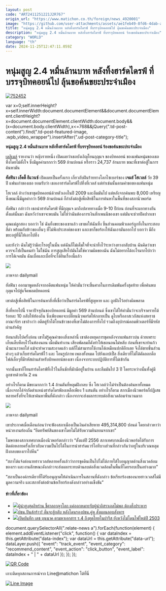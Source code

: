 ```yaml
---
layout: post
code: "ART2411251221J2R767"
origin_url: "https://www.matichon.co.th/foreign/news_4920001"
image: "https://github.com/user-attachments/assets/ae1feb49-8fd6-4dab-ad0c-cf2ed650a188"
title: "หนุ่มสูญ 2.4 หมื่นล้านบาท หลังทิ้งฮาร์ดไดรฟ์ ที่บรรจุบิทคอยน์ไป ลุ้นขอค้นขยะประจำเมือง"
description: "หนุ่มสูญ 2.4 หมื่นล้านบาท หลังทิ้งฮาร์ดไดรฟ์ ที่บรรจุบิทคอยน์ ร้องขอค้นขยะประจำเมือง"
category: "WORLD"
language: "th"
date: 2024-11-25T12:47:11.059Z
---
```


# หนุ่มสูญ 2.4 หมื่นล้านบาท หลังทิ้งฮาร์ดไดรฟ์ ที่บรรจุบิทคอยน์ไป ลุ้นขอค้นขยะประจำเมือง

[![](https://www.matichon.co.th/wp-content/uploads/2024/11/752452.jpg "752452")](https://www.matichon.co.th/wp-content/uploads/2024/11/752452.jpg)

var x=0;self.innerHeight?x=self.innerWidth:document.documentElement&&document.documentElement.clientHeight?x=document.documentElement.clientWidth:document.body&&(x=document.body.clientWidth),x<=768&&jQuery(".td-post-content").find(".td-post-featured-image, .wpb\_video\_wrapper").insertAfter(".ud-post-category-title");

**หนุ่มสูญ 2.4 หมื่นล้านบาท หลังทิ้งฮาร์ดไดรฟ์ ที่บรรจุบิทคอยน์ ร้องขอค้นขยะประจำเมือง**

[เดลิเมล์](https://www.dailymail.co.uk/news/article-14117759/threw-away-569million-Bitcoin-fortune-council-tip.html) รายงานว่า หญิงรายหนึ่ง เปิดเผยว่าเธอบังเอิญโยนกุญแจ ของบิทคอยน์ ของแฟนหนุ่มของเธอทิ้งโดยไม่ตั้งใจ ซึ่งมีมูลค่ามากกว่า 569 ล้านปอนด์ หรือราว 24,737 ล้านบาท ขณะที่เขาต่อสู้ในการค้นหามัน

**ฮัลฟินา เอ็ดดี้ อีแวนซ์** เปิดเผยเป็นครั้งแรก เกี่ยวกับฝันร้ายทางโลกไซเบอร์ของ **เจมส์ โฮเวลล์** วัย 39 ปี แฟนเก่าของเธอ ยอมรับว่า เธอเอาฮาร์ดไดรฟ์ไปทิ้งที่เวลส์ แต่ทำเช่นนั้นตามคำขอของแฟนหนุ่ม

โฮเวลล์ อ้างว่าเขาขุดบิทคอยน์ด้วยตัวเองในปี 2009 และลืมมันไป แต่หลังจากค้นพบ 8,000 เหรียญ ซึ่งขณะนี้มีมูลค่ากว่า 569 ล้านปอนด์ ก็กำลังต่อสู้เพื่อสิทธิในการค้นหาในพื้นที่ของสภานิวพอร์ต

ฮัลฟินา กล่าวว่า เธอนำฮาร์ดไดรฟ์ ที่มีกุญแจ มาถึงปลายทางเมื่อ 9-10 ปีก่อน ก่อนที่จะแยกทางกันตั้งแต่นั้นมา ฉันหวังว่าเขาจะพบมัน ไม่ใช่ว่าฉันต้องการเงินสักเพนนีของเขา แต่มันจะช่วยปิดปากเขา

คุณแม่ลูกสอง บอกว่า ใช่ ฉันทิ้งขยะของเขาแล้ว เขาขอให้ฉันทิ้ง ชิ้นส่วนคอมพิวเตอร์ถูกทิ้งในกระสอบสีดำ พร้อมกับข้าวของอื่นๆ ที่ไม่พึงประสงค์ของเขา และเขาก็ขอร้องให้ฉันเอามันออกไป บอกว่า มีถึงขยะอยู่ที่นี่ให้เอาไปทิ้ง

และยังว่า ฉันไม่รู้ว่ามีอะไรอยู่ในนั้น แต่ฉันก็ไม่เต็มใจที่จะนำทิ้งไว้ระหว่างทางกลับบ้าน ฉันคิดว่าเขาควรจะไปเป็นคนทำ ไม่ใช่ฉัน การสูญเสียไปมันไม่ใช่ความผิดของฉัน ฉันไม่อยากได้อะไรมากไปกว่าการได้เจอมัน ฉันเบื่อและเบื่อที่จะได้ยินเรื่องนี้แล้ว

![](https://www.matichon.co.th/wp-content/uploads/2024/11/1732536344103.jpg)

ภาพจาก dailymail

ฮัลฟินา ออกมาพูดหลังจากอดีตแฟนหนุ่ม ให้คำมั่นว่าจะขึ้นศาลในการเดิมพันครั้งสุดท้าย เพื่อค้นพบกุญแจไปสู่แจ็คพอตบิทคอยน์

เขาต่อสู้เพื่อสิทธิในการค้นหาสิ่งที่เชื่อว่าเป็นฮาร์ดไดรฟ์ที่สูญหาย และ ถูกฝังไว้อย่างผิดพลาด

สิ่งที่หายไปนี้ ราคาปัจจุบันของบิทคอยน์ มีมูลค่า 569 ล้านปอนด์ ซึ่งเขาได้ให้คำมั่นว่าจะบริจาครายได้ร้อยละ 10 กลับให้ท้องถิ่น ซึ่งเพียงพอจะเปลี่ยนนิวพอร์ตให้กลายเป็น ดูไบหรือลาสเวกัสแห่งสหราชอาณาจักร เขาอ้างว่า อดีตคู่รักได้โยนข้าวของที่เขาไม่ต้องการทิ้งไป รวมถึงอุปกรณ์คอมพิวเตอร์ที่มีรหัสผ่านสำคัญ

ย้อนกลับไปครั้งก่อน เขาไม่รู้คุณค่าของสิ่งเหล่านี้ เขาต้องหยุดการขุดหลังจากแฟนสาวบ่น ด้วยเพราะเก็บแล็บท็อบไว้ในห้องนอน เมื่อมันทำงาน เสียงพัดลมก็ดังทำให้เธอนอนไม่หลับ ก่อนที่เขาจะทำแก้วน้ำมะนาวหกใส่ แม้จะทำความสะอาดแล้ว แต่ก็ไม่สามารถใช้งานได้เหมือนปกติอีกเลย จึงได้ขายชิ้นส่วนต่างๆ แล้วเก็บฮาร์ดไดรฟ์ไว้ และ โอนรูปภาพ เพลงทั้งหมด ไปยังแอปเปิ้ล สิ่งเดียวที่ไม่ได้คัดลอกคือ ไฟล์เล็กๆที่มีรหัสผ่านสำหรับบิทคอยน์ของเขา เนื่องจากระบบปฏิบัติการที่ไม่เข้ากัน

จากนั้นเขาก็โยนฮาร์ดไดรฟ์ทิ้งไว้ในลิ้นชักที่มักมีอยู่ในบ้าน และลืมมันไป 3 ปี โดยระหว่างนั้นทั้งคู่มีลูกชายด้วยกัน 2 คน

อย่างไรก็ตาม มีขยะมากกว่า 1.4 ล้านตันที่หลุมฝังกลบ ซึ่ง โฮเวลล์ว่าไม่จำเป็นต้องค้นหาทั้งหมด เนื่องจากได้จำกัดตำแหน่งฮาร์ดไดรฟ์ลงเหลือเพียง 1 แสนตัน อย่างไรก็ตาม สภาเมืองนิวพอร์ตก็ปฏิเสธหลายครั้งที่จะให้เขาค้นหาพื้นที่ดังกล่าว เนื่องจากจะส่งผลกระทบต่อสิ่งแวดล้อมจำนวนมาก

![](https://www.matichon.co.th/wp-content/uploads/2024/11/1732536364823.jpg)

ภาพจาก dailymail

เขาประกาศเมื่อเดือนก่อนว่าจะฟ้องสภาเมืองเป็นเงินค่าเสียหาย 495,314,800 ปอนด์ โดยกล่าวหาว่าหน่วยงานท้องถิ่น “ยึดทรัพย์สินของเขาโดยไม่ได้รับความยินยอมจากเขา”

โฆษกของสภาเทศบาลเมืองนิวพอร์ตกล่าวว่า “ตั้งแต่ปี 2556 สภาเทศบาลเมืองนิวพอร์ตได้รับการติดต่อหลายครั้งเกี่ยวกับความเป็นไปได้ในการนำฮาร์ดแวร์ไอทีบางส่วนที่กล่าวกันว่าอยู่ในบริเวณหลุมฝังกลบของเราไปคืน”

“สภาได้แจ้งต่อนายฮาวเวลส์หลายครั้งแล้วว่าการขุดดินเป็นไปไม่ได้ภายใต้ใบอนุญาตด้านสิ่งแวดล้อมของเรา และงานลักษณะดังกล่าวจะส่งผลกระทบด้านลบต่อสิ่งแวดล้อมในพื้นที่โดยรอบเป็นอย่างมาก”

“สภาเป็นองค์กรเดียวที่ได้รับอนุญาตให้ดำเนินการในสถานที่ดังกล่าว ข้อเรียกร้องของนายฮาวเวลส์ไม่มีมูลความจริง และสภายังต่อต้านข้อเรียกร้องดังกล่าวอย่างแข็งขัน”

#### ข่าวที่เกี่ยวข้อง

*   [![](https://www.matichon.co.th/wp-content/uploads/2024/11/AFP__20241102__36LD2H6__v3__HighRes__IranIsraelPalestinianLebanonConflict-1.jpg)ผู้นำสูงสุดอิหร่าน ชี้ศาลอาญาโลก แค่ออกหมายจับผู้นำอิสราเอลไม่พอ ต้องสั่งประหาร](https://www.matichon.co.th/foreign/news_4919974)
*   [![](https://www.matichon.co.th/wp-content/uploads/2024/11/AFP__20241125__36N37N8__v1__HighRes__FilesPhilippinesPoliticsMarcosDuterte.jpg)ปธน.ปินส์กร้าว! ลั่นจะสู้กลับ หลังโดนรองปธน.คู่หู สั่งแผนลอบสังหาร](https://www.matichon.co.th/foreign/news_4919756)
*   [![](https://www.matichon.co.th/wp-content/uploads/2024/11/เอกสาร-ร.4-728_0.jpg)เปิดบันทึก เตช บุนนาค ตามหาเอกสาร ร.4 ถึงทูตไทยในปารีส ยังหวังไม่โดนไฟไหม้ปี 2503](https://www.matichon.co.th/foreign/news_4918960)

document.querySelectorAll(".relate-news a").forEach(function(element) { element.addEventListener("click", function() { var dataIndex = this.getAttribute("data-index"); var dataUrl = this.getAttribute("data-url"); dataLayer.push({ "event": "track\_event", "event\_category": "recommend\_content", "event\_action": "click\_button", "event\_label": dataIndex + " | " + dataUrl }); }); });

[![QR Code](https://www.matichon.co.th/wp-content/uploads/2023/07/wob1371z.jpg)](https://lin.ee/ht0nDxX)

เกาะติดทุกสถานการณ์จาก Line@matichon ได้ที่นี่

[![Line Image](https://www.matichon.co.th/wp-content/uploads/2023/07/th.png)](https://lin.ee/ht0nDxX)